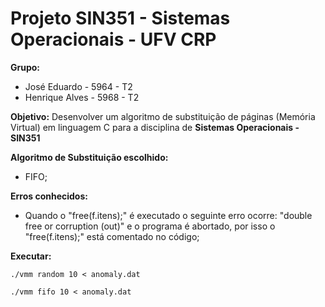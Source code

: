# Projeto SIN351 - Sistemas Operacionais - UFV CRP

**Grupo:**
  - José Eduardo - 5964 - T2
  - Henrique Alves - 5968 - T2


**Objetivo:**
  Desenvolver um algoritmo de substituição de páginas (Memória Virtual) em linguagem C para a disciplina de **Sistemas Operacionais - SIN351**
  
**Algoritmo de Substituição escolhido:**
  - FIFO;
  
**Erros conhecidos:**
  - Quando o "free(f.itens);" é executado o seguinte erro ocorre: "double free or corruption (out)" e o programa é abortado, por isso o "free(f.itens);" está comentado no código;

**Executar:**

```./vmm random 10 < anomaly.dat```

```./vmm fifo 10 < anomaly.dat```
